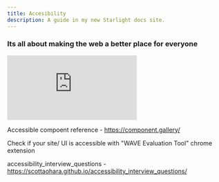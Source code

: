 ```yaml
---
title: Accesibility
description: A guide in my new Starlight docs site.
---
```


### Its all about making the web a better place for everyone



<iframe 
    src="https://www.youtube.com/embed/e2nkq3h1P68" 
    frameborder="0" 
    allow="accelerometer; autoplay; clipboard-write; encrypted-media; gyroscope; picture-in-picture" 
    allowfullscreen
  ></iframe>


Accessible compoent reference - https://component.gallery/

Check if your site/ UI is accessible with "WAVE Evaluation Tool" chrome extension

accessibility_interview_questions - https://scottaohara.github.io/accessibility_interview_questions/